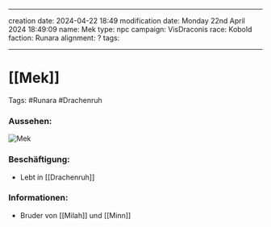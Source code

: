 
---
creation date: 2024-04-22 18:49 
modification date: Monday 22nd April 2024 18:49:09 
name: Mek
type: npc 
campaign: VisDraconis
race: Kobold
faction: Runara
alignment: ?
tags:

--- 

# [[Mek]]

Tags: #Runara #Drachenruh 

### Aussehen:
![Mek](../assets/images/NPCs/Mek.png ", full body shot, realistic, concept art, dark fantasy")

### Beschäftigung:
- Lebt in [[Drachenruh]]

### Informationen:
- Bruder von [[Milah]] und [[Minn]]

